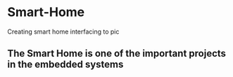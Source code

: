 # Smart-Home
Creating smart home interfacing to pic


## The Smart Home is one of the important projects in the embedded systems
